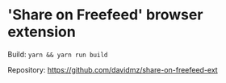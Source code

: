 # 'Share on Freefeed' browser extension

Build: `yarn && yarn run build`

Repository: https://github.com/davidmz/share-on-freefeed-ext
